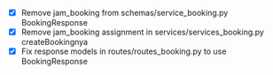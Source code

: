 - [x] Remove jam_booking from schemas/service_booking.py BookingResponse
- [x] Remove jam_booking assignment in services/services_booking.py createBookingnya
- [x] Fix response models in routes/routes_booking.py to use BookingResponse
